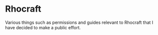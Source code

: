 Rhocraft
========

Various things such as permissions and guides relevant to Rhocraft that I have decided to make a public effort.